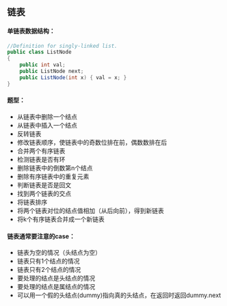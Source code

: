 ## 链表

#### 单链表数据结构：
``` C#
//Definition for singly-linked list.
public class ListNode 
{
    public int val;
    public ListNode next;
    public ListNode(int x) { val = x; }
}
```

#### 题型：
- 从链表中删除一个结点
- 从链表中插入一个结点
- 反转链表
- 修改链表顺序，使链表中的奇数位排在前，偶数数排在后
- 合并两个有序链表
- 检测链表是否有环
- 删除链表中的倒数第n个结点
- 删除有序链表中的重复元素
- 判断链表是否是回文
- 找到两个链表的交点
- 将链表排序
- 将两个链表对位的结点值相加（从后向前），得到新链表
- 将k个有序链表合并成一个新链表

#### 链表通常要注意的case：
- 链表为空的情况（头结点为空）
- 链表只有1个结点的情况
- 链表只有2个结点的情况
- 要处理的结点是头结点的情况
- 要处理的结点是属结点的情况
- 可以用一个假的头结点(dummy)指向真的头结点，在返回时返回dummy.next

